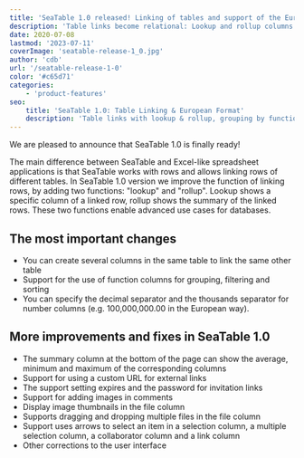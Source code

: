 ```yaml
---
title: 'SeaTable 1.0 released! Linking of tables and support of the European number format - SeaTable'
description: 'Table links become relational: Lookup and rollup columns display data from other tables, aggregate results, flexible grouping. Custom decimal/thousands separators, exports, password-protected links, images in comments, file drag-and-drop and more round out the release. Next-gen spreadsheet-database workflow starts here!'
date: 2020-07-08
lastmod: '2023-07-11'
coverImage: 'seatable-release-1_0.jpg'
author: 'cdb'
url: '/seatable-release-1-0'
color: '#c65d71'
categories:
    - 'product-features'
seo:
    title: 'SeaTable 1.0: Table Linking & European Format'
    description: 'Table links with lookup & rollup, grouping by function, European number format — SeaTable 1.0 is launched!'
---
```


We are pleased to announce that SeaTable 1.0 is finally ready!

The main difference between SeaTable and Excel-like spreadsheet applications is that SeaTable works with rows and allows linking rows of different tables. In SeaTable 1.0 version we improve the function of linking rows, by adding two functions: "lookup" and "rollup". Lookup shows a specific column of a linked row, rollup shows the summary of the linked rows. These two functions enable advanced use cases for databases.

## The most important changes

- You can create several columns in the same table to link the same other table
- Support for the use of function columns for grouping, filtering and sorting
- You can specify the decimal separator and the thousands separator for number columns (e.g. 100,000,000.00 in the European way).

## More improvements and fixes in SeaTable 1.0

- The summary column at the bottom of the page can show the average, minimum and maximum of the corresponding columns
- Support for using a custom URL for external links
- The support setting expires and the password for invitation links
- Support for adding images in comments
- Display image thumbnails in the file column
- Supports dragging and dropping multiple files in the file column
- Support uses arrows to select an item in a selection column, a multiple selection column, a collaborator column and a link column
- Other corrections to the user interface
